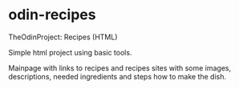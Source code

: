 # odin-recipes
TheOdinProject: Recipes (HTML)

Simple html project using basic tools.

Mainpage with links to recipes and recipes sites with some images, descriptions, needed ingredients and steps how to make the dish.
